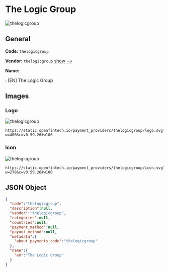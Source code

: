 
# The Logic Group 
![thelogicgroup](https://static.openfintech.io/payment_providers/thelogicgroup/logo.svg?w=400&c=v0.59.26#w100)  

## General 
 
**Code:** `thelogicgroup` 
 
**Vendor:** `thelogicgroup` [show -->](/vendors/thelogicgroup/) 
 
**Name:** 
 
:	[EN] The Logic Group 
 

## Images 

### Logo 
 
![thelogicgroup](https://static.openfintech.io/payment_providers/thelogicgroup/logo.svg?w=400&c=v0.59.26#w100)  

```
https://static.openfintech.io/payment_providers/thelogicgroup/logo.svg?w=400&c=v0.59.26#w100
```  

### Icon 
 
![thelogicgroup](https://static.openfintech.io/payment_providers/thelogicgroup/icon.svg?w=278&c=v0.59.26#w100)  

```
https://static.openfintech.io/payment_providers/thelogicgroup/icon.svg?w=278&c=v0.59.26#w100
```  

## JSON Object 

```json
{
  "code":"thelogicgroup",
  "description":null,
  "vendor":"thelogicgroup",
  "categories":null,
  "countries":null,
  "payment_method":null,
  "payout_method":null,
  "metadata":{
    "about_payments_code":"thelogicgroup"
  },
  "name":{
    "en":"The Logic Group"
  }
}
```  
